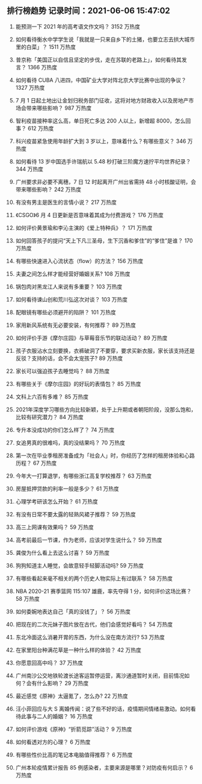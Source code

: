 
## 排行榜趋势 记录时间：2021-06-06 15:47:02
  
  1. 能预测一下 2021 年的高考语文作文吗？ 3152 万热度
    
  2. 如何看待衡水中学学生说「我就是一只来自乡下的土猪，也要立志去拱大城市里的白菜」？ 1511 万热度
    
  3. 普京称「美国正以自信且坚定的步伐，走在苏联的老路上」，如何看待其发言？ 1366 万热度
    
  4. 如何看待 CUBA 八进四，中国矿业大学对阵北京大学比赛中出现的争议？ 1327 万热度
    
  5. 7 月 1 日起土地出让金划归税务部门征收，这将对地方财政收入以及房地产市场会带来哪些影响？ 987 万热度
    
  6. 智利疫苗接种率这么高，单日死亡多达 200 人以上，新增超 8000，怎么回事？ 612 万热度
    
  7. 科兴疫苗紧急使用年龄扩大到 3 岁以上，意味着什么？有哪些意义？ 346 万热度
    
  8. 如何看待 13 岁中国选手许瑞航以 5.48 秒打破三阶魔方速拧平均世界纪录？ 344 万热度
    
  9. 广州要求非必要不离穗，7 日 12 时起离开广州出省需持 48 小时核酸证明，会带来哪些影响？ 242 万热度
    
  10. 有没有男主是医生的言情小说？ 217 万热度
    
  11. 《CSGO》6 月 4 日更新是否意味着其成为付费游戏？ 176 万热度
    
  12. 如何评价黄景瑜和李沁主演的《爱上特种兵》？ 171 万热度
    
  13. 如何回答孩子的提问“天上下凡三圣母，生下沉香和爹住”的“爹住”是谁？ 170 万热度
    
  14. 有哪些快速进入心流状态（flow）的方法？ 156 万热度
    
  15. 夫妻之间怎么样才能经营好婚姻关系? 108 万热度
    
  16. 锅包肉对黑龙江人来说有多重要？ 103 万热度
    
  17. 如何看待谏山创和荒川弘这次对谈？ 103 万热度
    
  18. 配眼镜有哪些必须避开的陷阱？ 101 万热度
    
  19. 家用新风系统有无必要安装，有何推荐？ 89 万热度
    
  20. 如何评价手游《摩尔庄园》与草莓音乐节的联动活动？ 89 万热度
    
  21. 孩子衣服沾水立刻要换，衣裤破洞了不要穿，要求买新衣服，家长该支持还是反驳？支持的话，会不会太宠孩子? 89 万热度
    
  22. 家长可以强迫孩子去睡觉吗？ 88 万热度
    
  23. 有哪些关于《摩尔庄园》的好玩的表情包？ 85 万热度
    
  24. 文科上六百有多难？ 85 万热度
    
  25. 2021年深度学习哪些方向比较新颖，处于上升期或者朝阳阶段，没那么饱和，比较有研究潜力？ 84 万热度
    
  26. 专升本没成功的你们怎么样了？ 74 万热度
    
  27. 女追男真的很难吗，真的没结果吗？ 70 万热度
    
  28. 第一次在毕业季租房准备成为「社会人」时，你经历了怎样的租房体验和心路历程？ 67 万热度
    
  29. 今年大一打算退学，有哪些浙江高复学校推荐？ 63 万热度
    
  30. 房屋抵押贷款的利率一般是多少？ 61 万热度
    
  31. 心理学考研该怎么开始？ 61 万热度
    
  32. 有没有日常不要太露的轻熟风裙子推荐？ 59 万热度
    
  33. 高三上网课有效果吗？ 59 万热度
    
  34. 高考前最后一节课，作为老师，应该对学生说什么？ 59 万热度
    
  35. 龚俊为什么看上去这么讨喜？ 59 万热度
    
  36. 狗狗知道主人睡觉，会故意轻手轻脚活动吗? 59 万热度
    
  37. 有哪些看起来毫不相关的两个历史人物实际上有过联系？ 58 万热度
    
  38. NBA 2020-21 赛季篮网 115:107 雄鹿，率先夺得 1 分，如何评价这场比赛？ 58 万热度
    
  39. 如何委婉地表达自己「真的没钱了」？ 56 万热度
    
  40. 把现在的二次元妹子图片放在古代，他们会感觉好看吗？ 54 万热度
    
  41. 东北冷面这么消暑开胃的东西，为什么没在南方流行? 53 万热度
    
  42. 在家里阳台种满花草是一种什么样的体验？ 42 万热度
    
  43. 你愿意回高中吗？ 37 万热度
    
  44. 广州南沙公交地铁轮渡长途客运暂停运营，离沙通道暂时关闭，目前情况如何？会有什么影响？ 29 万热度
    
  45. 最近感觉《原神》太逼氪了，怎么办? 22 万热度
    
  46. 汪小菲回应与大 S 离婚传闻：说了些不好的话，疫情期间情绪易激动。如何看待此事与二人的婚姻？ 16 万热度
    
  47. 如何评价游戏《原神》“折箭觅踪”活动？ 9 万热度
    
  48. 如何看透对方的心理？ 6 万热度
    
  49. 有哪些性价比高的笔记本电脑值得推荐？ 6 万热度
    
  50. 广州本轮疫情累计报告 85 例感染者，主要来源是哪里？对防疫有何启示？ 6 万热度
    